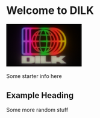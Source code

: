 # Welcome to DILK

<img src="img/CRT.png" alt="DILK CRT Logo" width="200"/>

Some starter info here

## Example Heading

Some more random stuff
